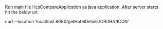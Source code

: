 Run main file HcsCompareApplication as java application. 
After server starts hit the below url:

curl --location 'localhost:8080/getHotelDetails/ORDHA/ICON'
